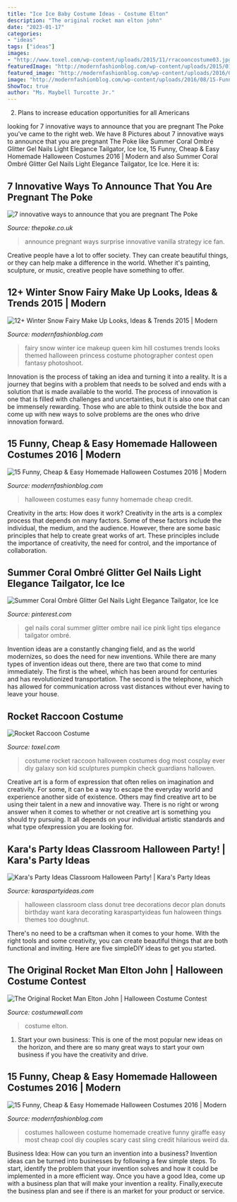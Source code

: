 ```yaml
---
title: "Ice Ice Baby Costume Ideas - Costume Elton"
description: "The original rocket man elton john"
date: "2023-01-17"
categories:
- "ideas"
tags: ["ideas"]
images:
- "http://www.toxel.com/wp-content/uploads/2015/11/rracooncostume03.jpg"
featuredImage: "http://modernfashionblog.com/wp-content/uploads/2015/01/12-Winter-Snow-Fairy-Make-Up-Looks-Ideas-Trends-2015-10.jpg"
featured_image: "http://modernfashionblog.com/wp-content/uploads/2016/08/15-Funny-Cheap-Easy-Homemade-Halloween-Costumes-2016-12.jpg"
image: "http://modernfashionblog.com/wp-content/uploads/2016/08/15-Funny-Cheap-Easy-Homemade-Halloween-Costumes-2016-12.jpg"
ShowToc: true
author: "Ms. Maybell Turcotte Jr."
---
```



2. Plans to increase education opportunities for all Americans 

	

		
looking for 7 innovative ways to announce that you are pregnant The Poke you've came to the right web. We have 8 Pictures about 7 innovative ways to announce that you are pregnant The Poke like Summer Coral Ombré Glitter Gel Nails Light Elegance Tailgator, Ice Ice, 15 Funny, Cheap &amp; Easy Homemade Halloween Costumes 2016 | Modern and also Summer Coral Ombré Glitter Gel Nails Light Elegance Tailgator, Ice Ice. Here it is:
		
    
## 7 Innovative Ways To Announce That You Are Pregnant The Poke

<img loading=lazy src="https://www.thepoke.co.uk/wp-content/uploads/2015/02/announce.jpg" onerror="this.onerror=null;this.src='https://tse4.mm.bing.net/th?id=OIP.wW_kg2aDCfYTfdRJs6CtfAHaJ6&amp;pid=15.1';" alt="7 innovative ways to announce that you are pregnant The Poke">

_Source: thepoke.co.uk_

>announce pregnant ways surprise innovative vanilla strategy ice fan. 

	

Creative people have a lot to offer society. They can create beautiful things, or they can help make a difference in the world. Whether it's painting, sculpture, or music, creative people have something to offer.

    
## 12+ Winter Snow Fairy Make Up Looks, Ideas &amp; Trends 2015 | Modern

<img loading=lazy src="http://modernfashionblog.com/wp-content/uploads/2015/01/12-Winter-Snow-Fairy-Make-Up-Looks-Ideas-Trends-2015-10.jpg" onerror="this.onerror=null;this.src='https://tse1.mm.bing.net/th?id=OIP.q3A6U8lrGDaAsJt3QILseAHaLH&amp;pid=15.1';" alt="12+ Winter Snow Fairy Make Up Looks, Ideas &amp; Trends 2015 | Modern">

_Source: modernfashionblog.com_

>fairy snow winter ice makeup queen kim hill costumes trends looks themed halloween princess costume photographer contest open fantasy photoshoot. 

	

Innovation is the process of taking an idea and turning it into a reality. It is a journey that begins with a problem that needs to be solved and ends with a solution that is made available to the world. The process of innovation is one that is filled with challenges and uncertainties, but it is also one that can be immensely rewarding. Those who are able to think outside the box and come up with new ways to solve problems are the ones who drive innovation forward.

    
## 15 Funny, Cheap &amp; Easy Homemade Halloween Costumes 2016 | Modern

<img loading=lazy src="http://modernfashionblog.com/wp-content/uploads/2016/08/15-Funny-Cheap-Easy-Homemade-Halloween-Costumes-2016-4.jpg" onerror="this.onerror=null;this.src='https://tse3.mm.bing.net/th?id=OIP.5hUZ3noANXpBm_5g9KWNIAHaOr&amp;pid=15.1';" alt="15 Funny, Cheap &amp; Easy Homemade Halloween Costumes 2016 | Modern">

_Source: modernfashionblog.com_

>halloween costumes easy funny homemade cheap credit. 

	

Creativity in the arts: How does it work?
Creativity in the arts is a complex process that depends on many factors. Some of these factors include the individual, the medium, and the audience. However, there are some basic principles that help to create great works of art. These principles include the importance of creativity, the need for control, and the importance of collaboration.

    
## Summer Coral Ombré Glitter Gel Nails Light Elegance Tailgator, Ice Ice

<img loading=lazy src="https://i.pinimg.com/736x/ad/40/1f/ad401fcaec21c0ba4c68391761641127.jpg" onerror="this.onerror=null;this.src='https://tse3.mm.bing.net/th?id=OIP.nJtsYjYOyEE_-IBLFyyfmAHaJ3&amp;pid=15.1';" alt="Summer Coral Ombré Glitter Gel Nails Light Elegance Tailgator, Ice Ice">

_Source: pinterest.com_

>gel nails coral summer glitter ombre nail ice pink light tips elegance tailgator ombré. 

	

Invention ideas are a constantly changing field, and as the world modernizes, so does the need for new inventions. While there are many types of invention ideas out there, there are two that come to mind immediately. The first is the wheel, which has been around for centuries and has revolutionized transportation. The second is the telephone, which has allowed for communication across vast distances without ever having to leave your house.

    
## Rocket Raccoon Costume

<img loading=lazy src="http://www.toxel.com/wp-content/uploads/2015/11/rracooncostume03.jpg" onerror="this.onerror=null;this.src='https://tse1.mm.bing.net/th?id=OIP.AvDddakl-GKwsfesZRWfZgHaLV&amp;pid=15.1';" alt="Rocket Raccoon Costume">

_Source: toxel.com_

>costume rocket raccoon halloween costumes dog most cosplay ever diy galaxy son kid sculptures pumpkin check guardians hallowen. 

	

Creative art is a form of expression that often relies on imagination and creativity. For some, it can be a way to escape the everyday world and experience another side of existence. Others may find creative art to be using their talent in a new and innovative way. There is no right or wrong answer when it comes to whether or not creative art is something you should try pursuing. It all depends on your individual artistic standards and what type ofexpression you are looking for.

    
## Kara&#039;s Party Ideas Classroom Halloween Party! | Kara&#039;s Party Ideas

<img loading=lazy src="https://karaspartyideas.com/wp-content/uploads/2013/06/halloween-class-party-1-550x733.jpg" onerror="this.onerror=null;this.src='https://tse3.mm.bing.net/th?id=OIP.aEMBazKvNEh3JwvZiuRg3wHaJ3&amp;pid=15.1';" alt="Kara&#039;s Party Ideas Classroom Halloween Party! | Kara&#039;s Party Ideas">

_Source: karaspartyideas.com_

>halloween classroom class donut tree decorations decor plan donuts birthday want kara decorating karaspartyideas fun haloween things themes too doughnut. 

	

There's no need to be a craftsman when it comes to your home. With the right tools and some creativity, you can create beautiful things that are both functional and inviting. Here are five simpleDIY ideas to get you started.

    
## The Original Rocket Man Elton John | Halloween Costume Contest

<img loading=lazy src="https://costumewall.com/halloween-costume-contest/wp-content/uploads/2019/11/D6010057-574E-44E0-A24B-A3A34EF69997.jpeg" onerror="this.onerror=null;this.src='https://tse2.mm.bing.net/th?id=OIP.sv-Vz-jzgalVZdGjxR54fgHaLt&amp;pid=15.1';" alt="The Original Rocket Man Elton John | Halloween Costume Contest">

_Source: costumewall.com_

>costume elton. 

	

1. Start your own business: This is one of the most popular new ideas on the horizon, and there are so many great ways to start your own business if you have the creativity and drive.

    
## 15 Funny, Cheap &amp; Easy Homemade Halloween Costumes 2016 | Modern

<img loading=lazy src="http://modernfashionblog.com/wp-content/uploads/2016/08/15-Funny-Cheap-Easy-Homemade-Halloween-Costumes-2016-12.jpg" onerror="this.onerror=null;this.src='https://tse2.mm.bing.net/th?id=OIP.QocpSF396rEjlA6TWRQmiQHaHl&amp;pid=15.1';" alt="15 Funny, Cheap &amp; Easy Homemade Halloween Costumes 2016 | Modern">

_Source: modernfashionblog.com_

>costumes halloween costume homemade creative funny giraffe easy most cheap cool diy couples scary cast sling credit hilarious weird da. 

	

Business Idea: How can you turn an invention into a business?
Invention ideas can be turned into businesses by following a few simple steps. To start, identify the problem that your invention solves and how it could be implemented in a more efficient way. Once you have a good Idea, come up with a business plan that will make your invention a reality. Finally,execute the business plan and see if there is an market for your product or service.


